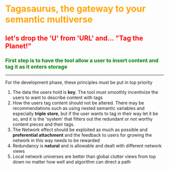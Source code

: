 # <span style="color:orange">Tagasaurus, the gateway to your semantic multiverse </span>
## <span style="color:red">let's drop the '**U**' from '**URL**' and... "Tag the Planet!" </span>

### <span style="color:green">First step is to have the tool allow a user to insert content and tag it as it enters storage</span>



---

For the development phase, these principles must be put in top priority
1. The data the users hold is **key**. The tool must smoothly incentivize the users to want to describe content with tags
2. How the users tag content should not be altered. There may be recommendations such as using nested semantic variables and especially **triple store**, but if the user wants to tag in their way let it be so, and it is the 'system' that filters out the redundant or not worthy content pieces and their tags.
3. The Network effect should be exploited as much as possible and **preferential attachment** and the feedback to users for growing the network in this way needs to be rewarded
4. Redundancy is **natural** and is allowable and dealt with different network views
5. Local network universes are better than global clutter views from top down no matter how well and algorithm can direct a path



